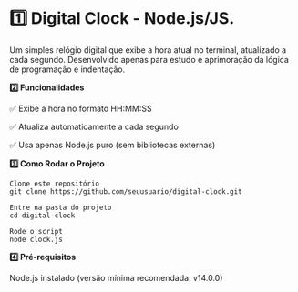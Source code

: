 # 1️⃣ Digital Clock - Node.js/JS.

Um simples relógio digital que exibe a hora atual no terminal, atualizado a cada segundo.
Desenvolvido apenas para estudo e aprimoração da lógica de programação e indentação. 

**2️⃣ Funcionalidades**

✅ Exibe a hora no formato HH:MM:SS

✅ Atualiza automaticamente a cada segundo

✅ Usa apenas Node.js puro (sem bibliotecas externas)

**3️⃣ Como Rodar o Projeto**
```
Clone este repositório
git clone https://github.com/seuusuario/digital-clock.git

Entre na pasta do projeto
cd digital-clock

Rode o script
node clock.js
```

**4️⃣ Pré-requisitos**

Node.js instalado (versão mínima recomendada: v14.0.0)

